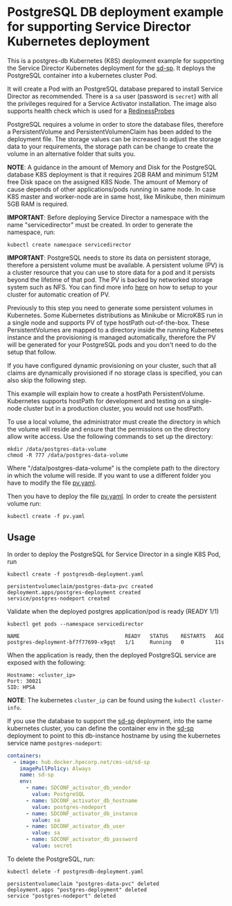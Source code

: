 # PostgreSQL DB deployment example for supporting Service Director Kubernetes deployment

This is a postgres-db Kubernetes (K8S) deployment example for supporting the Service Director Kubernetes deployment for the [sd-sp](../deployments/sd-sp). It deploys the PostgreSQL container into a kubernetes cluster Pod.

It will create a Pod with an PostgreSQL database prepared to install Service Director as recommended. There is a `sa` user (password is `secret`) with all the privileges required for a Service Activator installation. The image also supports health check which is used for a [RedinessProbes](https://kubernetes.io/docs/tasks/configure-pod-container/configure-liveness-readiness-probes/)

PostgreSQL requires a volume in order to store the database files, therefore a PersistentVolume and PersistentVolumenClaim has been added to the deployment file. The storage values can be increased to adjust the storage data to your requirements, the storage path can be change to create the volume in an alternative folder that suits you.

**NOTE**: A guidance in the amount of Memory and Disk for the PostgreSQL database K8S deployment is that it requires 2GB RAM and minimum 512M free Disk space on the assigned K8S Node. The amount of Memory of cause depends of other applications/pods running in same node. In case K8S master and worker-node are in same host, like Minikube, then minimum 5GB RAM is required.

**IMPORTANT**: Before deploying Service Director a namespace with the name "servicedirector" must be created. In order to generate the namespace, run:

    kubectl create namespace servicedirector

**IMPORTANT**: PostgreSQL needs to store its data on persistent storage, therefore a persistent volume must be available. 
A persistent volume (PV) is a cluster resource that you can use to store data for a pod and it persists beyond the lifetime of that pod. The PV is backed by networked storage system such as  NFS. You can find more info [here](../../docs/PersistentVolumes.md)  on how to setup to your cluster for automatic creation of PV.

Previously to this step you need to generate some persistent volumes in Kubernetes. Some Kubernetes distributions as Minikube or MicroK8S run in a single node and supports PV of type hostPath out-of-the-box. These PersistentVolumes are mapped to a directory inside the running Kubernetes instance and the provisioning is managed automatically, therefore the PV will be generated for your PostgreSQL pods and you don't need to do the setup that follow.

If you have configured dynamic provisioning on your cluster, such that all claims are dynamically provisioned if no storage class is specified, you can also skip the following step.

This example will explain how to create a hostPath PersistentVolume. Kubernetes supports hostPath for development and testing on a single-node cluster but in a production cluster, you would not use hostPath.

To use a local volume, the administrator must create the directory in which the volume will reside and ensure that the permissions on the directory allow write access. Use the following commands to set up the directory:

    mkdir /data/postgres-data-volume
    chmod -R 777 /data/postgres-data-volume

Where "/data/postgres-data-volume" is the complete path to the directory in which the volume will reside. If you want to use a different folder you have to modify the file [pv.yaml](./pv.yaml).

Then you have to deploy the file [pv.yaml](./pv.yaml). In order to create the persistent volume run:

    kubectl create -f pv.yaml

## Usage

In order to deploy the PostgreSQL for Service Director in a single K8S Pod, run

    kubectl create -f postgresdb-deployment.yaml

```
persistentvolumeclaim/postgres-data-pvc created
deployment.apps/postgres-deployment created
service/postgres-nodeport created
```

Validate when the deployed postgres application/pod is ready (READY 1/1)

    kubectl get pods --namespace servicedirector

```
NAME                                  READY   STATUS    RESTARTS   AGE
postgres-deployment-bf7f77699-x9gqt   1/1     Running   0          11s
```

When the application is ready, then the deployed PostgreSQL service are exposed with the following:

```
Hostname: <cluster_ip>
Port: 30021
SID: HPSA
```

**NOTE**: The kubernetes `cluster_ip` can be found using the `kubectl cluster-info`.

If you use the database to support the [sd-sp](../../deployments/sd-sp) deployment, into the same kubernetes cluster, you can define the container env in the [sd-sp](../../deployments/sd-sp) deployment to point to this db-instance hostname by using the kubernetes service name `postgres-nodeport`:

```yaml
containers:
  - image: hub.docker.hpecorp.net/cms-sd/sd-sp
    imagePullPolicy: Always
    name: sd-sp
    env:
      - name: SDCONF_activator_db_vendor
        value: PostgreSQL
      - name: SDCONF_activator_db_hostname
        value: postgres-nodeport
      - name: SDCONF_activator_db_instance
        value: sa
      - name: SDCONF_activator_db_user
        value: sa
      - name: SDCONF_activator_db_password
        value: secret
```

To delete the PostgreSQL, run:

    kubectl delete -f postgresdb-deployment.yaml

```
persistentvolumeclaim "postgres-data-pvc" deleted
deployment.apps "postgres-deployment" deleted
service "postgres-nodeport" deleted
```
